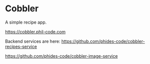 # Cobbler

A simple recipe app.

https://cobbler.phil-code.com

Backend services are here:
https://github.com/phides-code/cobbler-recipes-service

https://github.com/phides-code/cobbler-image-service
